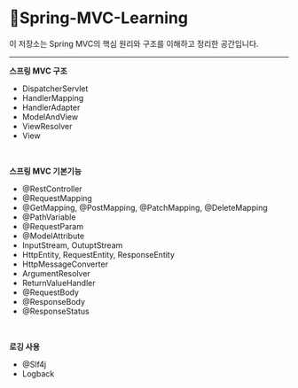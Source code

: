 # 🍃Spring-MVC-Learning

이 저장소는 Spring MVC의 핵심 원리와 구조를 이해하고 정리한 공간입니다. 

---



**스프링 MVC 구조**
- DispatcherServlet
- HandlerMapping
- HandlerAdapter
- ModelAndView
- ViewResolver
- View
<br>


**스프링 MVC 기본기능**
- @RestController
- @RequestMapping
- @GetMapping, @PostMapping, @PatchMapping, @DeleteMapping
- @PathVariable
- @RequestParam
- @ModelAttribute
- InputStream, OutuptStream
- HttpEntity, RequestEntity, ResponseEntity
- HttpMessageConverter
- ArgumentResolver
- ReturnValueHandler
- @RequestBody
- @ResponseBody
- @ResponseStatus
<br>


**로깅 사용**
- @Slf4j
- Logback
